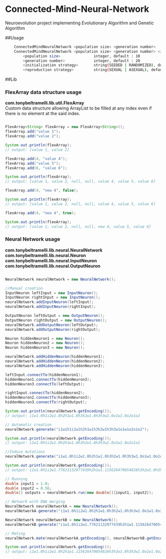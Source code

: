 Connected-Mind-Neural-Network
=============================

Neuroevolution project implementing Evolutionary Algorithm and Genetic Algorithm

##Usage

```bash
    ConnectedMindNeuralNetwork <population size> <generation number>
    ConnectedMindNeuralNetwork <population size> <generation number> <initialization strategy> <reproduction strategy>
        <population size>               integer, default : 10
        <generation number>             integer, default : 20
        <initialization strategy>       string(SEEDED | RANDOMIZED), default : SEEDED
        <reproduction strategy>         string(SEXUAL | ASEXUAL), default : ASEXUAL
```

##Lib

### FlexArray data structure usage
**com.tonybeltramelli.lib.util.FlexArray**  
Custom data structure allowing ArrayList to be filled at any index even if there is no element at the said index.

```java

FlexArray<String> flexArray = new FlexArray<String>();
flexArray.add("value 1");
flexArray.add("value 2");

System.out.println(flexArray);
// output: [value 1, value 2]

flexArray.add(4, "value 4");
flexArray.add("value 5");
flexArray.add(6, "value 6");

System.out.println(flexArray);
// output: [value 1, value 2, null, null, value 4, value 5, value 6]

flexArray.add(4, "new 4", false);

System.out.println(flexArray);
// output: [value 1, value 2, null, null, value 4, value 5, value 6]

flexArray.add(4, "new 4", true);

System.out.println(flexArray);
// output: [value 1, value 2, null, null, new 4, value 5, value 6]

```

### Neural Network usage
**com.tonybeltramelli.lib.neural.NeuralNetwork**  
**com.tonybeltramelli.lib.neural.Neuron**  
**com.tonybeltramelli.lib.neural.InputNeuron**  
**com.tonybeltramelli.lib.neural.OutputNeuron**  

```java

NeuralNetwork neuralNetwork = new NeuralNetwork();

//Manual creation
InputNeuron leftInput = new InputNeuron();
InputNeuron rightInput = new InputNeuron();
neuralNetwork.addInputNeuron(leftInput);
neuralNetwork.addInputNeuron(rightInput);

OutputNeuron leftOutput = new OutputNeuron();
OutputNeuron rightOutput = new OutputNeuron();
neuralNetwork.addOutputNeuron(leftOutput);
neuralNetwork.addOutputNeuron(rightOutput);

Neuron hiddenNeuron1 = new Neuron();
Neuron hiddenNeuron2 = new Neuron();
Neuron hiddenNeuron3 = new Neuron();

neuralNetwork.addHiddenNeuron(hiddenNeuron1);
neuralNetwork.addHiddenNeuron(hiddenNeuron2);
neuralNetwork.addHiddenNeuron(hiddenNeuron3);

leftInput.connectTo(hiddenNeuron1);
hiddenNeuron1.connectTo(hiddenNeuron3);
hiddenNeuron3.connectTo(leftOutput);

rightInput.connectTo(hiddenNeuron2);
hiddenNeuron2.connectTo(hiddenNeuron3);
hiddenNeuron3.connectTo(rightOutput);

System.out.println(neuralNetwork.getEncoding());
// output: i1w1.0h1i2w1.0h2h1w1.0h3h2w1.0h3h3w1.0o1w1.0o2o1o2

// Automatic creation
neuralNetwork.generate("i1w1h1i2w1h2h1w1h3h2w1h3h3w1o1w1o2o1o2");

System.out.println(neuralNetwork.getEncoding());
// output: i1w1.0h1i2w1.0h2h1w1.0h3h2w1.0h3h3w1.0o1w1.0o2o1o2

//Induce mutations
neuralNetwork.generate("i1w1.0h1i2w1.0h2h1w1.0h3h2w1.0h3h3w1.0o1w1.0o2o1o2", true);

System.out.println(neuralNetwork.getEncoding());
// output: i1w1.0h1i2w1.77621132977439h2h1w1.115626470054826h3h2w1.0h3h3w1.0o1w1.0o2o1o2

// Running
double input1 = 1.0;
double input2 = 0.56;
double[] outputs = neuralNetwork.run(new double[]{input1, input2});

// Network with DNA merging
NeuralNetwork neuralNetworkA = new NeuralNetwork();
neuralNetworkA.generate("i1w1.0h1i2w1.0h2h1w1.0h3h2w1.0h3h3w1.0o1w1.0o2o1o2");

NeuralNetwork neuralNetworkB = new NeuralNetwork();
neuralNetworkB.generate("i1w1.0h1i2w1.77621132977439h2h1w1.115626470054826h3h2w1.0h3h3w1.0o1w1.0o2o1o2");

// Mating
neuralNetwork.mate(neuralNetworkA.getEncoding(), neuralNetworkB.getEncoding());

System.out.println(neuralNetwork.getEncoding());
// output: i1w1.0h1i2w1.0h2h1w1.115626470054826h3h2w1.0h3h3w1.0o1w1.0o2o1o2

```